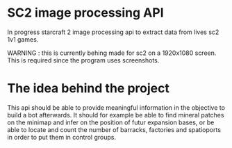 # SC2 image processing API
In progress starcraft 2 image processing api to extract data from lives sc2 1v1 games.

WARNING : this is currently behing made for sc2 on a 1920x1080 screen. This is required since the program uses screenshots.

# The idea behind the project
This api should be able to provide meaningful information in the objective to build a bot afterwards.
It should for example be able to find mineral patches on the minimap and infer on the position of futur expansion bases, or be able to locate and count the number of barracks, factories and spatioports in order to put them in control groups.

